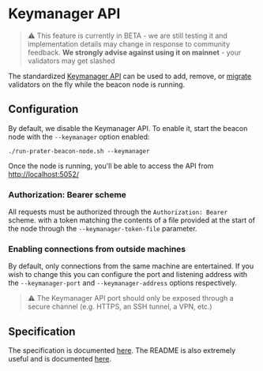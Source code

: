 # Keymanager API

> ⚠️ This feature is currently in BETA - we are still testing it and implementation details may change in response to community feedback. **We strongly advise against using it on mainnet** - your validators may get slashed

The standardized [Keymanager API](https://ethereum.github.io/keymanager-APIs/) can be used to add, remove, or [migrate](./migration.md) validators on the fly while the beacon node is running.

## Configuration

By default, we disable the Keymanager API. To enable it, start the beacon node with the `--keymanager` option enabled:

```
./run-prater-beacon-node.sh --keymanager
```

Once the node is running, you'll be able to access the API from [http://localhost:5052/](http://localhost:5052/)

### Authorization: Bearer scheme
All requests must be authorized through the `Authorization: Bearer` scheme. with a token matching the contents of a file provided at the start of the node through the `--keymanager-token-file` parameter.

### Enabling connections from outside machines
By default, only connections from the same machine are entertained. If you wish to change this you can configure the port and listening address with the `--keymanager-port` and `--keymanager-address` options respectively.

> ⚠️ The Keymanager API port should only be exposed through a secure channel (e.g. HTTPS, an SSH tunnel, a VPN, etc.)

## Specification

The specification is documented [here](https://ethereum.github.io/keymanager-APIs/). The  README is also extremely useful and is documented [here](https://github.com/ethereum/keymanager-APIs/).
